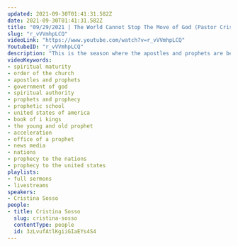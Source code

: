 ```yaml
---
updated: 2021-09-30T01:41:31.582Z
date: 2021-09-30T01:41:31.582Z
title: "09/29/2021 | The World Cannot Stop The Move of God (Pastor Cristina Sosso)"
slug: "r_vVVmhpLCQ"
videoLink: "https://www.youtube.com/watch?v=r_vVVmhpLCQ"
YoutubeID: "r_vVVmhpLCQ"
description: "This is the season where the apostles and prophets are beginning to emerge and take the center stage. As a result of that, the Church will grow in maturity and be put into it's proper order. God's move is coming to America and the media, the politicians, the tech companies, and Hollywood won't be able to stop it. When they try to exert their authority it will shrivel up in an instant. The only way that the move of God gets postponed is if His body starts to release unbelief. This is also a season of acceleration. God's Word is mighty! So it's time to get excited! This sermon was delivered by Pastor Cris Sosso at Freedom Fellowship Church International on September 29, 2021."
videoKeywords:
- spiritual maturity
- order of the church
- apostles and prophets
- government of god
- spiritual authority
- prophets and prophecy
- prophetic school
- united states of america
- book of i kings
- the young and old prophet
- acceleration
- office of a prophet
- news media
- nations
- prophecy to the nations
- prophecy to the united states
playlists:
- full sermons
- livestreams
speakers:
- Cristina Sosso
people:
- title: Cristina Sosso
  slug: cristina-sosso
  contentType: people
  id: 3zLvufAtlKgiiGIaEYs4S4
---
```

